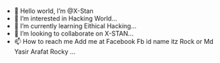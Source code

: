 - 👋 Hello world, I’m @X-Stan
- 👀 I’m interested in Hacking World...
- 🌱 I’m currently learning Eithical Hacking...
- 💞️ I’m looking to collaborate on X-STAN...
- 📫 How to reach me Add me at Facebook Fb id name itz Rock or Md Yasir Arafat Rocky
  ...

<!---
X-Stan/X-Stan is a ✨ special ✨ repository because its `README.md` (this file) appears on your GitHub profile.
You can click the Preview link to take a look at your changes.
--->
